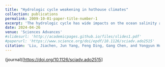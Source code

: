 ```yaml
---
title: "Hydrologic cycle weakening in hothouse climates"
collection: publications
permalink: 2009-10-01-paper-title-number-1
excerpt: 'The hydrologic cycle has wide impacts on the ocean salinity and circulation, carbon and nitrogen cycles, and the ecosystem. Under anthropogenic global warming, previous studies showed that the intensification of the hydrologic cycle is a robust feature. Whether this trend persists in hothouse climates, however, is unknown. Here, we show in climate models that mean precipitation first increases with rising surface temperature, but the precipitation trend reverses when the surface is hotter than ~320 to 330 kelvin. This nonmonotonic phenomenon is robust to the cause of warming, convection scheme, ocean dynamics, atmospheric mass, planetary rotation, gravity, and stellar spectrum. The weakening occurs because of the existence of an upper limitation of outgoing longwave emission and the continuously increasing shortwave absorption by H2O and is consistent with atmospheric dynamics featuring the strong increase of atmospheric stratification and marked reduction of convective mass flux. These results have wide implications for the climate evolutions of Earth, Venus, and potentially habitable exoplanets.'
date: 2024-04-26
venue: 'Sciences Advances'
#slidesurl: 'http://academicpages.github.io/files/slides1.pdf'
#paperurl: 'https://www.science.org/doi/epdf/10.1126/sciadv.ado2515'
citation: 'Liu, Jiachen, Jun Yang, Feng Ding, Gang Chen, and Yongyun Hu. 2024. “Hydrologic Cycle Weakening in Hothouse Climates.” Science Advances 10 (17): eado2515.'
---
```

(journal)[https://doi.org/10.1126/sciadv.ado2515]
